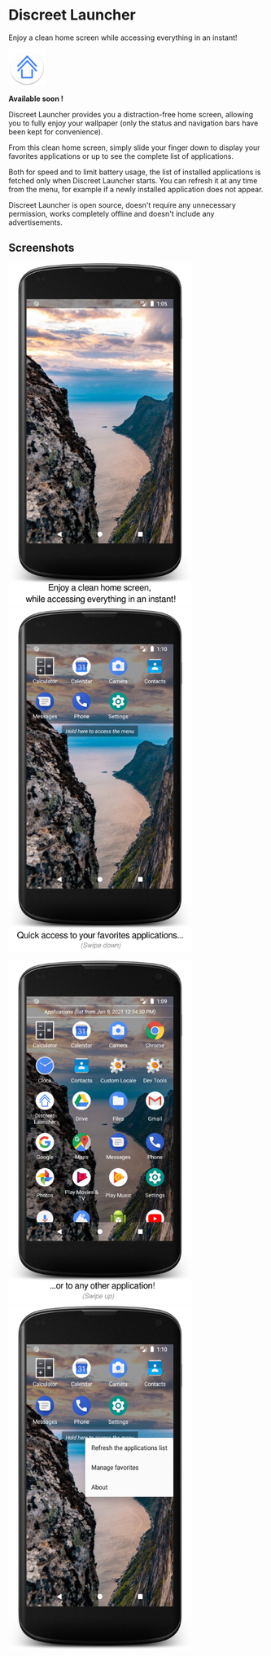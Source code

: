 # Discreet Launcher

Enjoy a clean home screen while accessing everything in an instant!

![ApplicationIcon](app/src/main/res/mipmap-hdpi/ic_launcher_round.png)

**Available soon !**

Discreet Launcher provides you a distraction-free home screen, allowing you to fully enjoy your
wallpaper (only the status and navigation bars have been kept for convenience).

From this clean home screen, simply slide your finger down to display your favorites applications
or up to see the complete list of applications.

Both for speed and to limit battery usage, the list of installed applications is fetched only when
Discreet Launcher starts. You can refresh it at any time from the menu, for example if a newly
installed application does not appear.

Discreet Launcher is open source, doesn't require any unnecessary permission, works completely
offline and doesn't include any advertisements.

## Screenshots

<img src="fastlane/metadata/android/en-US/images/phoneScreenshots/1.png" width="360" height="675"><img src="fastlane/metadata/android/en-US/images/phoneScreenshots/2.png" width="360" height="675">

<img src="fastlane/metadata/android/en-US/images/phoneScreenshots/3.png" width="360" height="675"><img src="fastlane/metadata/android/en-US/images/phoneScreenshots/4.png" width="360" height="675">

